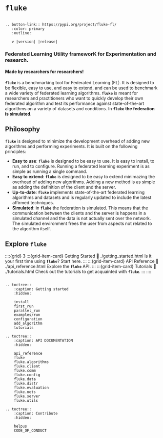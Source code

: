 <!-- ```{eval-rst}

:layout: landing

``` -->

# **``fluke``**


```{eval-rst}

.. button-link:: https://pypi.org/project/fluke-fl/
   :color: primary
   :outline:

   v |version| |release|
```

<h3>Federated Learning Utility frameworK for Experimentation and research.</h3>
<h4>Made by researchers for researchers!</h4>

**``fluke``** is a benchmarking tool for Federated Learning (FL). It is designed to be
flexible, easy to use, and easy to extend, and can be used to benchmark a wide variety of
federated learning algorithms. **``fluke``** is meant for researchers and practitioners who
want to quickly develop their own federated algorithm and test its performance against
state-of-the-art algorithms on a variety of datasets and conditions. In **``fluke``** **the federation
is simulated**.

## Philosophy

**``fluke``** is designed to minimize the development overhead of adding new algorithms and performing
experiments. It is built on the following principles:

- **Easy to use**: **``fluke``** is designed to be easy to use. It is easy to install, to run, and to
configure. Running a federated learning experiment is as simple as running a single command.
- **Easy to extend**: **``fluke``** is designed to be easy to extend minimazing the overhead of adding
new algorithms. Adding a new method is as simple as adding the definition of the client and the server.
- **Up-to-date**: **``fluke``** implements state-of-the-art federated learning algorithms and datasets
and is regularly updated to include the latest affirmed techniques.
- **Simulated**: in **``fluke``** the federation is simulated. This means that the communication between
the clients and the server is happens in a simulated channel and the data is not actually sent over
the network. The simulated environment frees the user from aspects not related to the algorithm itself.

## Explore **``fluke``**

::::{grid} 3
:::{grid-item-card} <i class="fa-solid fa-rocket"></i> Getting Started
:link: ./getting_started.html
Is it your first time using **``fluke``**? Start here.
:::
:::{grid-item-card} <i class="fa-solid fa-code"></i> API Reference
:link: ./api_reference.html
Explore the **``fluke``** API.
:::
:::{grid-item-card} <i class="fa-solid fa-laptop-code"></i> Tutorials
:link: ./tutorials.html
Check out the tutorials to get acquainted with **``fluke``**.
:::
::::


```{eval-rst}

.. toctree::
    :caption: Getting started
    :hidden:

    install
    first_run
    parallel_run
    examples/run
    configuration
    add_algorithm
    tutorials

.. toctree::
    :caption: API DOCUMENTATION
    :hidden:

    api_reference
    fluke
    fluke.algorithms
    fluke.client
    fluke.comm
    fluke.config
    fluke.data
    fluke.distr
    fluke.evaluation
    fluke.nets
    fluke.server
    fluke.utils

.. toctree::
    :caption: Contribute
    :hidden:

    helpus
    CODE_OF_CONDUCT

```